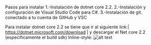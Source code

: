 Pasos para instalar 
1.-Instalación de dotnet core 2.2.
2.-Instalación y configuración de Visual Studio Code para C#.
3.-Instalación de git. conectado a tu cuenta de GitHub y VSC

Para instalar dotnet core 2.2 se tiene que ir al siguiente link:| https://dotnet.microsoft.com/download | y descargar el Net core 2.2 (especificamente el build sdk) 
Inline-style: 
![alt text](http://www.mug-it.org.ar/multimedios/imgs/17555_620.jpg "Logo Title Text 1")
